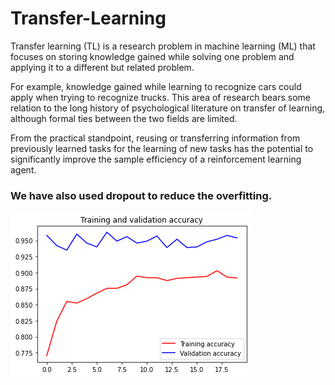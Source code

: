 # Transfer-Learning

Transfer learning (TL) is a research problem in machine learning (ML) that focuses on storing knowledge gained while solving one problem and applying it to a different but related problem. 

For example, knowledge gained while learning to recognize cars could apply when trying to recognize trucks. This area of research bears some relation to the long history of psychological literature on transfer of learning, although formal ties between the two fields are limited.

From the practical standpoint, reusing or transferring information from previously learned tasks for the learning of new tasks has the potential to significantly improve the sample efficiency of a reinforcement learning agent.

### We have also used dropout to reduce the overfitting.

![](train%20and%20val%20acc.png)
